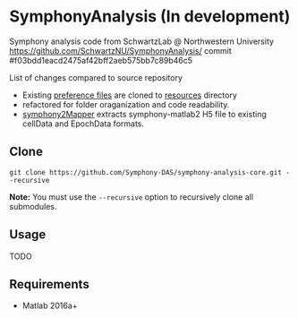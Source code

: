 # SymphonyAnalysis (In development)

Symphony analysis code from SchwartzLab @ Northwestern University https://github.com/SchwartzNU/SymphonyAnalysis/
commit #f03bdd1eacd2475af42bff2aeb575bb7c89b46c5

List of changes compared to source repository

- Existing [preference files](https://github.com/SchwartzNU/PreferenceFiles) are cloned to [resources](./resources) directory
- refactored for folder oraganization and code readability.
- [symphony2Mapper](./src/util/recordings/symphony2Mapper.m) extracts symphony-matlab2 H5 file to existing cellData and EpochData formats. 

## Clone

`git clone https://github.com/Symphony-DAS/symphony-analysis-core.git --recursive`

**Note:** You must use the `--recursive` option to recursively clone all submodules.

## Usage

TODO

## Requirements

- Matlab 2016a+
